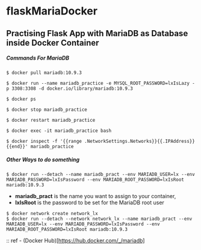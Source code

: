 # flaskMariaDocker
## Practising Flask App with MariaDB as Database inside Docker Container

##### Commands For MariaDB

```
$ docker pull mariadb:10.9.3

$ docker run --name mariadb_practice -e MYSQL_ROOT_PASSWORD=lxIsLazy -p 3308:3308 -d docker.io/library/mariadb:10.9.3

$ docker ps

$ docker stop mariadb_practice

$ docker restart mariadb_practice

$ docker exec -it mariadb_practice bash

$ docker inspect -f '{{range .NetworkSettings.Networks}}{{.IPAddress}}{{end}}' mariadb_practice
```

##### Other Ways to do something

```
$ docker run --detach --name mariadb_pract --env MARIADB_USER=lx --env MARIADB_PASSWORD=lxIsPassword --env MARIADB_ROOT_PASSWORD=lxIsRoot mariadb:10.9.3
```
- **mariadb_pract** is the name you want to assign to your container, 
- **lxIsRoot** is the password to be set for the MariaDB root user

```
$ docker network create network_lx 
$ docker run --detach --network network_lx --name mariadb_pract --env MARIADB_USER=lx --env MARIADB_PASSWORD=lxIsPassword --env MARIADB_ROOT_PASSWORD=lxIsRoot mariadb:10.9.3
```

:: ref - (Docker Hub)[https://hub.docker.com/_/mariadb]